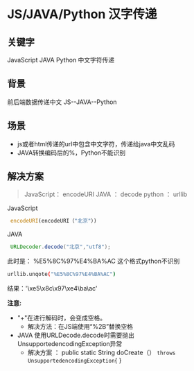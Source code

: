 # JS/JAVA/Python 汉字传递

## 关键字
JavaScript   JAVA   Python  中文字符传递
    
## 背景
前后端数据传递中文 JS--JAVA--Python
    
## 场景
- js或者html传递的url中包含中文字符，传递给java中文乱码
- JAVA转换编码后的%，Python不能识别
 
## 解决方案
> JavaScript： encodeURI
JAVA ： decode
python ： urllib

JavaScript
```javascript
 encodeURI(encodeURI（"北京"）)
```    
JAVA
```Java
 URLDecoder.decode("北京","utf8");
```
此时是：
%E5%8C%97%E4%BA%AC
这个格式python不识别
```sh
urllib.unqote("%E5%8C%97%E4%BA%AC")
```
结果：'\xe5\x8c\x97\xe4\ba\ac'

**注意:**
- "+"在进行解码时，会变成空格。
    - 解决方法：在JS端使用“%2B”替换空格
-  JAVA 使用URLDecode.decode时需要抛出 UnsupportedencodingException异常
    - 解决方案 ：
        public static String doCreate（） `throws UnsupportedencodingException`{
		}
